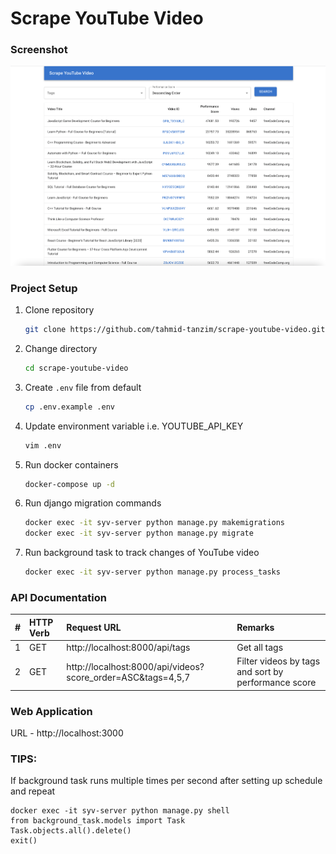 # Scrape YouTube Video

### Screenshot
![screenshot](screenshot.png)

### Project Setup
1. Clone repository
    ```bash
    git clone https://github.com/tahmid-tanzim/scrape-youtube-video.git
    ```
2. Change directory
    ```bash
    cd scrape-youtube-video
    ```
3. Create `.env` file from default
    ```bash
    cp .env.example .env
    ```
4. Update environment variable i.e. YOUTUBE_API_KEY
    ```bash
    vim .env
    ``` 
5. Run docker containers
    ```bash
    docker-compose up -d
    ```
6. Run django migration commands
    ```bash
    docker exec -it syv-server python manage.py makemigrations
    docker exec -it syv-server python manage.py migrate
    ```
7. Run background task to track changes of YouTube video
    ```bash
    docker exec -it syv-server python manage.py process_tasks
    ```


### API Documentation
| #   | HTTP Verb | Request URL                                                  | Remarks                                             |
|:---:|:----------|:-------------------------------------------------------------|:----------------------------------------------------|
| 1   | GET       | http://localhost:8000/api/tags                               | Get all tags                                        |
| 2   | GET       | http://localhost:8000/api/videos?score_order=ASC&tags=4,5,7  | Filter videos by tags and sort by performance score | 


### Web Application
URL - http://localhost:3000


### TIPS: 
If background task runs multiple times per second after setting up schedule and repeat
```doctest
docker exec -it syv-server python manage.py shell
from background_task.models import Task
Task.objects.all().delete()
exit()
```